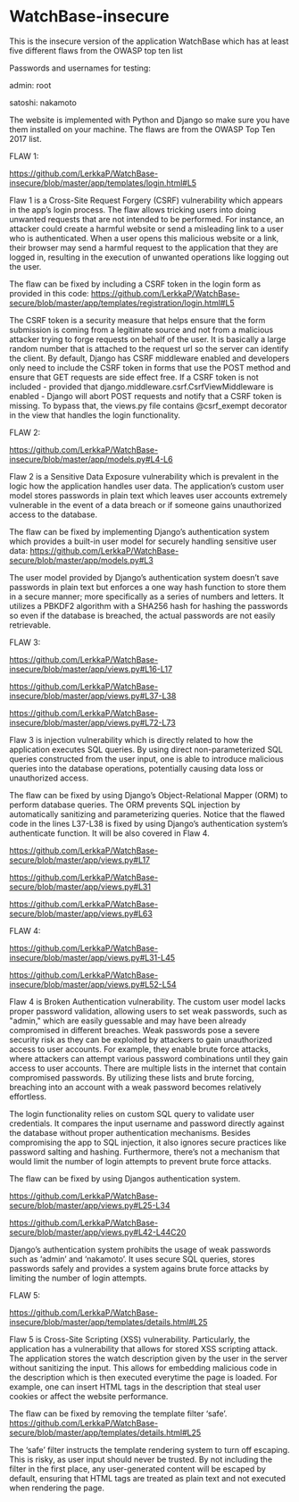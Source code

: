 # WatchBase-insecure
This is the insecure version of the application WatchBase which has at least five different flaws from the OWASP top ten list 

Passwords and usernames for testing:

admin: root

satoshi: nakamoto

The website is implemented with Python and Django so make sure you have them installed on your machine. The flaws are from the OWASP Top Ten 2017 list.

FLAW 1:

https://github.com/LerkkaP/WatchBase-insecure/blob/master/app/templates/login.html#L5

Flaw 1 is a Cross-Site Request Forgery (CSRF) vulnerability which appears in the app’s login process. The flaw allows tricking users into doing unwanted requests that are not intended to be performed. For instance, an attacker could create a harmful website or send a misleading link to a user who is authenticated. When a user opens this malicious website or a link, their browser may send a harmful request to the application that they are logged in, resulting in the execution of unwanted operations like logging out the user.

The flaw can be fixed by including a CSRF token in the login form as provided in this code:
https://github.com/LerkkaP/WatchBase-secure/blob/master/app/templates/registration/login.html#L5


The CSRF token is a security measure that helps ensure that the form submission is coming from a legitimate source and not from a malicious attacker trying to forge requests on behalf of the user. It is basically a large random number that is attached to the request url so the server can identify the client. By default, Django has CSRF middleware enabled and developers only need to include the CSRF token in forms that use the POST method and ensure that GET requests are side effect free. If a CSRF token is not included - provided that django.middleware.csrf.CsrfViewMiddleware is enabled - Django will abort POST requests and notify that a CSRF token is missing. To bypass that, the views.py file contains @csrf_exempt decorator in the view that handles the login functionality.

FLAW 2:

https://github.com/LerkkaP/WatchBase-insecure/blob/master/app/models.py#L4-L6

Flaw 2 is a Sensitive Data Exposure vulnerability which is prevalent in the logic how the application handles user data. The application’s custom user model stores passwords in plain text which leaves user accounts extremely vulnerable in the event of a data breach or if someone gains unauthorized access to the database.

The flaw can be fixed by implementing Django’s authentication system which provides a built-in user model for securely handling sensitive user data: https://github.com/LerkkaP/WatchBase-secure/blob/master/app/models.py#L3

The user model provided by Django’s authentication system doesn’t save passwords in plain text but enforces a one way hash function to store them in a secure manner; more specifically as a series of numbers and letters. It utilizes a PBKDF2 algorithm with a SHA256 hash for hashing the passwords so even if the database is breached, the actual passwords are not easily retrievable.

FLAW 3:

https://github.com/LerkkaP/WatchBase-insecure/blob/master/app/views.py#L16-L17

https://github.com/LerkkaP/WatchBase-insecure/blob/master/app/views.py#L37-L38

https://github.com/LerkkaP/WatchBase-insecure/blob/master/app/views.py#L72-L73

Flaw 3 is injection vulnerability which is directly related to how the application executes SQL queries. By using direct non-parameterized SQL queries constructed from the user input, one is able to introduce malicious queries into the database operations, potentially causing data loss or unauthorized access.

The flaw can be fixed by using Django’s Object-Relational Mapper (ORM) to perform
database queries. The ORM prevents SQL injection by automatically sanitizing and parameterizing queries. Notice that the flawed code in the lines L37-L38 is fixed by using Django’s authentication system’s authenticate function. It will be also covered in Flaw 4.

https://github.com/LerkkaP/WatchBase-secure/blob/master/app/views.py#L17

https://github.com/LerkkaP/WatchBase-secure/blob/master/app/views.py#L31

https://github.com/LerkkaP/WatchBase-secure/blob/master/app/views.py#L63

FLAW 4:

https://github.com/LerkkaP/WatchBase-insecure/blob/master/app/views.py#L31-L45

https://github.com/LerkkaP/WatchBase-insecure/blob/master/app/views.py#L52-L54

Flaw 4 is Broken Authentication vulnerability. The custom user model lacks proper password validation, allowing users to set weak passwords, such as "admin," which are easily guessable and may have been already compromised in different breaches. Weak passwords pose a severe security risk as they can be exploited by attackers to gain unauthorized access to user accounts. For example, they enable brute force attacks, where attackers can attempt various password combinations until they gain access to user accounts. There are multiple lists in the internet that contain compromised passwords. By utilizing these lists and brute forcing, breaching into an account with a weak password becomes relatively effortless.

The login functionality relies on custom SQL query to validate user credentials. It compares the input username and password directly against the database without proper authentication mechanisms. Besides compromising the app to SQL injection, it also ignores secure practices like password salting and hashing. Furthermore, there’s not a mechanism
that would limit the number of login attempts to prevent brute force attacks.

The flaw can be fixed by using Djangos authentication system.

https://github.com/LerkkaP/WatchBase-secure/blob/master/app/views.py#L25-L34

https://github.com/LerkkaP/WatchBase-secure/blob/master/app/views.py#L42-L44C20

Django’s authentication system prohibits the usage of weak passwords such as ‘admin’ and ‘nakamoto’. It uses secure SQL queries, stores passwords safely and provides a system agains brute force attacks by limiting the number of login attempts.

FLAW 5:

https://github.com/LerkkaP/WatchBase-insecure/blob/master/app/templates/details.html#L25

Flaw 5 is Cross-Site Scripting (XSS) vulnerability. Particularly, the application has a vulnerability that allows for stored XSS scripting attack. The application stores the watch description given by the user in the server without sanitizing the input. This allows for embedding malicious code in the description which is then executed everytime the page is loaded. For example, one can insert HTML tags in the description that steal user cookies or affect the website performance.

The flaw can be fixed by removing the template filter ‘safe’. https://github.com/LerkkaP/WatchBase-secure/blob/master/app/templates/details.html#L25

The ‘safe’ filter instructs the template rendering system to turn off escaping. This is risky, as user input should never be trusted. By not including the filter in the first place, any user-generated content will be escaped by default, ensuring that HTML tags are treated as plain text and not executed when rendering the page.
